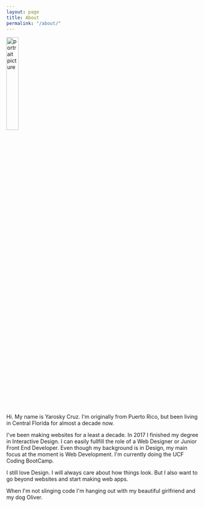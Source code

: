 ```yaml
---
layout: page
title: About
permalink: "/about/"
---
```


<img src="../images/portrait.jpg" alt="portrait picture" width="25%" class="portrait-pic"> 

Hi. My name is Yarosky Cruz. I'm originally from Puerto Rico, but been living in Central Florida for almost a decade now.

I've been making websites for a least a decade. In 2017 I finished my degree in Interactive Design. I can easily fullfill the role of a Web Designer or Junior Front End Developer. Even though my background is in Design, my main focus at the moment is Web Development. I'm currently doing the UCF Coding BootCamp. 

I still love Design. I will always care about how things look. But I also want to go beyond websites and start making web apps.  

When I'm not slinging code I'm hanging out with my beautiful girlfriend and my dog Oliver. 


